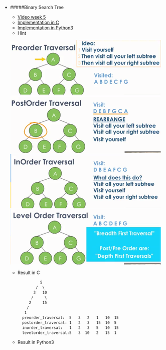 * #####Binary Search Tree
	* [Video week 5](https://www.coursera.org/learn/data-structures-optimizing-performance/home/week/5)
	* [Implementation in C](https://github.com/zpoint/Algorithms/tree/master/Tree/BST/bst.c)
	* [Implementation in Python3](https://github.com/zpoint/Algorithms/tree/master/Tree/BST/bst.py)
	* Hint

	![image](https://github.com/zpoint/Algorithms/blob/master/screenshots/preorder.png)
    ![image](https://github.com/zpoint/Algorithms/blob/master/screenshots/postorder.png)
    ![image](https://github.com/zpoint/Algorithms/blob/master/screenshots/inorder.png)
    ![image](https://github.com/zpoint/Algorithms/blob/master/screenshots/levelorder.png)

	* Result in C

                    5
		     	  /  \
		         3   10
	            /     \
	           2     15
	          /
             1
        	preorder_traversal:  5	 3	 2	 1	 10	 15
			postorder_traversal: 1	 2	 3	 15	 10	 5
			inorder_traversal:   1	 2	 3	 5	 10	 15
			levelorder_traversal:5	 3	10	 2	 15	 1




	* Result in Python3